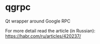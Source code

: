 # qgrpc
Qt wrapper around Google RPC

For more detail read the article (in Russian): https://habr.com/ru/articles/420237/

